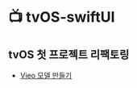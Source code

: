 # 📺 tvOS-swiftUI
## tvOS 첫 프로젝트 리팩토링
- [Vieo 모델 만들기](https://github.com/Acasiax/tvOS/blob/main/SwiftUI/01.%20Vieo%20모델%20만들기.md)
